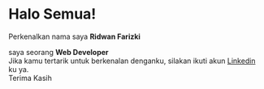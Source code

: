# Halo Semua!
Perkenalkan nama saya **Ridwan Farizki**  

saya seorang **Web Developer**  
Jika kamu tertarik untuk berkenalan denganku, silakan ikuti akun [Linkedin](https://www.linkedin.com/in/ridwan-farizki-b25193158/) ku ya.  
Terima Kasih
